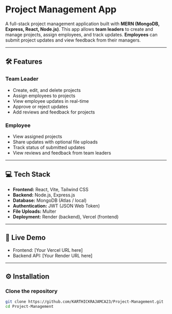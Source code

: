 # Project Management App

A full-stack project management application built with **MERN (MongoDB, Express, React, Node.js)**. This app allows **team leaders** to create and manage projects, assign employees, and track updates. **Employees** can submit project updates and view feedback from their managers.  

---

## 🛠 Features

### Team Leader
- Create, edit, and delete projects
- Assign employees to projects
- View employee updates in real-time
- Approve or reject updates
- Add reviews and feedback for projects

### Employee
- View assigned projects
- Share updates with optional file uploads
- Track status of submitted updates
- View reviews and feedback from team leaders

---

## 💻 Tech Stack

- **Frontend:** React, Vite, Tailwind CSS  
- **Backend:** Node.js, Express.js  
- **Database:** MongoDB (Atlas / local)  
- **Authentication:** JWT (JSON Web Token)  
- **File Uploads:** Multer  
- **Deployment:** Render (backend), Vercel (frontend)  

---

## 🚀 Live Demo

- Frontend: [Your Vercel URL here]  
- Backend API: [Your Render URL here]

---

## ⚙️ Installation

### Clone the repository
```bash
git clone https://github.com/KARTHICKRAJAMCA23/Project-Management.git
cd Project-Management
